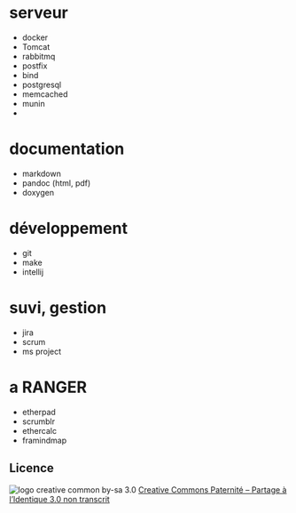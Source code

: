 # serveur

* docker
* Tomcat
* rabbitmq
* postfix
* bind
* postgresql
* memcached
* munin
*

# documentation

* markdown
* pandoc (html, pdf)
* doxygen

# développement

* git
* make
* intellij

# suvi, gestion

* jira
* scrum
* ms project


# a RANGER

* etherpad
* scrumblr
* ethercalc
* framindmap

## Licence

![logo creative common by-sa 3.0](http://i.creativecommons.org/l/by-sa/3.0/88x31.png)
[Creative Commons Paternité – Partage à l’Identique 3.0 non transcrit](http://creativecommons.org/licenses/by-sa/3.0/)
